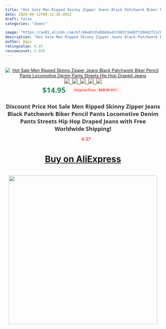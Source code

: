 ```yaml
---
title: "Hot Sale Men Ripped Skinny Zipper Jeans Black Patchwork Biker Pencil Pants Locomotive Denim Pants Streets Hip Hop Draped Jeans"
date: 2020-09-12T08:12:36.892Z
draft: false
categories: "Jeans"

image: "https://ae01.alicdn.com/kf/H6e6535d8b69a437d8573e60f720042f3J/Hot-Sale-Men-Ripped-Skinny-Zipper-Jeans-Black-Patchwork-Biker-Pencil-Pants-Locomotive-Denim-Pants-Streets.jpg"
description: "Hot Sale Men Ripped Skinny Zipper Jeans Black Patchwork Biker Pencil Pants Locomotive Denim Pants Streets Hip Hop Draped Jeans"
author: Agus
ratingvalue: 4.37
reviewcount: 2.555
---
```

<br>
<div style="text-align: center;">
<a href="https://s.click.aliexpress.com/e/_9zAsiD" target="_blank" rel="nofollow noopener noreferrer"><img alt="Hot Sale Men Ripped Skinny Zipper Jeans Black Patchwork Biker Pencil Pants Locomotive Denim Pants Streets Hip Hop Draped Jeans" class="magnifier-image" src="https://ae01.alicdn.com/kf/H6e6535d8b69a437d8573e60f720042f3J/Hot-Sale-Men-Ripped-Skinny-Zipper-Jeans-Black-Patchwork-Biker-Pencil-Pants-Locomotive-Denim-Pants-Streets.jpg_640x640.jpg">
<br>
<img style="border:1px solid salmon" src="https://ae01.alicdn.com/kf/H6e6535d8b69a437d8573e60f720042f3J/Hot-Sale-Men-Ripped-Skinny-Zipper-Jeans-Black-Patchwork-Biker-Pencil-Pants-Locomotive-Denim-Pants-Streets.jpg_120x120.jpg">&nbsp;&nbsp;<img style="border:1px solid salmon" src="https://ae01.alicdn.com/kf/H4737009df51d446f9228d22132026dc0f/Hot-Sale-Men-Ripped-Skinny-Zipper-Jeans-Black-Patchwork-Biker-Pencil-Pants-Locomotive-Denim-Pants-Streets.jpg_120x120.jpg">&nbsp;&nbsp;<img style="border:1px solid salmon" src="https://ae01.alicdn.com/kf/Hf33af727ced34e3e91128bc50e339980z/Hot-Sale-Men-Ripped-Skinny-Zipper-Jeans-Black-Patchwork-Biker-Pencil-Pants-Locomotive-Denim-Pants-Streets.jpg_120x120.jpg">&nbsp;&nbsp;<img style="border:1px solid salmon" src="https://ae01.alicdn.com/kf/H369291cccf9949ee98648b6de5035f62i/Hot-Sale-Men-Ripped-Skinny-Zipper-Jeans-Black-Patchwork-Biker-Pencil-Pants-Locomotive-Denim-Pants-Streets.jpg_120x120.jpg">&nbsp;&nbsp;<img style="border:1px solid salmon" src="https://ae01.alicdn.com/kf/H8004adf6f0d943bfa12f36f6671aa9c7Q/Hot-Sale-Men-Ripped-Skinny-Zipper-Jeans-Black-Patchwork-Biker-Pencil-Pants-Locomotive-Denim-Pants-Streets.jpg_120x120.jpg"></a></div><br0>
<div style="text-align: center;"><span style="background-color: white; border: 0px; box-sizing: border-box; color: seagreen; display: inline-block; font-family: &quot;open sans&quot; , &quot;arial&quot; , &quot;helvetica&quot; , sans-serif , &quot;heiti&quot;; font-size: 24px; font-stretch: inherit; font-weight: 700; line-height: inherit; margin: 0px 10px 0px 0px; padding: 0px; vertical-align: middle;">$14.95 </span>
<span style="background: rgb(255 , 241 , 241); border-radius: 3px; border: 0px; box-sizing: border-box; color: #ff4747; display: inline-block; font-family: inherit; font-size: 12px; font-stretch: inherit; font-style: inherit; font-variant: inherit; font-weight: 600; line-height: inherit; margin: 0px; padding: 2px 5px; transform: scale(0.9); vertical-align: middle;">Original Price : <b style="text-decoration: line-through;">$29.31 </b> 49%&nbsp;&nbsp;</span></div>
<h1 style="color: #333333; display: inline-block; font-family: &quot;open sans&quot; , &quot;arial&quot; , &quot;helvetica&quot; , sans-serif , &quot;heiti&quot;; font-size: 18px; font-stretch: inherit; font-weight: 700; text-align: center;">Discount Price Hot Sale Men Ripped Skinny Zipper Jeans Black Patchwork Biker Pencil Pants Locomotive Denim Pants Streets Hip Hop Draped Jeans with Free Worldwide Shipping!</h1>
<div style="color: #ff4747; text-align: center;">
<img src="https://4.bp.blogspot.com/-M0ZcTcb-5uY/XleCXlxnR4I/AAAAAAAAAEc/OrjgMkXV1oMQFaCRZj5HQwOCBcu3w1FegCPcBGAYYCw/s1600/star.png" style="height: 15px;">&nbsp;<b>4.37</b></div>
<div class="button_cont" align="center"><a class="buynow_a" href="https://s.click.aliexpress.com/e/_9zAsiD" target="_blank" rel="nofollow noopener noreferrer"><H1>Buy on AliExpress</H1></a></div><br>
<div class="separator" style="clear: both; text-align: center;">
<img src="https://lh3.googleusercontent.com/-pTy5HemUv9M/XlePHvY0dAI/AAAAAAAAAE4/0nX5iRUoIWY8eMW9Dpxeirr157OZliDIgCLcBGAsYHQ/s1600/badge.gif" width="480">
</div>
